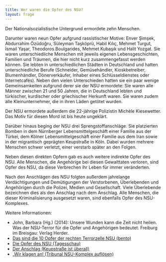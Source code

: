 ```yaml
---
title: Wer waren die Opfer des NSU?
layout: frage
---
```


Der Nationalsozialistische Untergrund ermordete zehn Menschen.

Darunter waren neun Opfer aufgrund rassistischer Motive: Enver Şimşek, Abdurrahim Özüdoğru, Süleyman Taşköprü, Habil Kılıç, Mehmet Turgut, İsmail Yaşar, Theodoros Boulgarides, Mehmet Kubaşık und Halit Yozgat. Sie waren unterschiedliche Menschen mit jeweils eigenen Lebensgeschichten, Familien und Träumen, die hier nicht kurz zusammengefasst werden können. Sie lebten in unterschiedlichen Städten in Deutschland und hatten unterschiedliche Berufe (Schneider, Gemüsehändler, Kioskbetreiber, Blumenhändler, Dönerverkäufer, Inhaber eines Schlüsseldienstes oder Internetcafés). Neben den vielen Unterschieden hatten sie ein paar wenige Gemeinsamkeiten aufgrund derer sie der NSU ermordete: Sie waren alle Männer zwischen 21 und 50 Jahren, die in Deutschland lebten und türkischer, kurdischer oder griechischer Herkunft waren. Sie waren zudem alle Kleinunternehmer, die in ihren Läden getötet wurden.

Der NSU ermordete außerdem die 22-jährige Polizistin Michèle Kiesewetter. Das Motiv für diesen Mord ist bis heute ungeklärt.

Darüber hinaus beging der NSU drei Sprengstoffanschläge. Sie platzierten Bomben in dem Nürnberger Lebensmittelgeschäft einer Familie aus der Türkei, dem Kölner Lebensmittelgeschäft einer Familie aus dem Iran sowie in der migrantisch geprägten Keupstraße in Köln. Dabei wurden mehrere Menschen schwer verletzt, einer verstarb später an den Folgen.

Neben diesen direkten Opfern gab es auch weitere indirekte Opfer des NSU. Alle Menschen, die Angehörige bei diesen Gewalttaten verloren, sind Opfer des NSU, da diese Verbrechen ihr Leben für immer veränderten.

Nach den Anschlägen des NSU folgten außerdem jahrelange Verdächtigungen und Demütigungen der Verstorbenen, Überlebenden und Angehörigen durch die Polizei, Medien und Gesellschaft. Viele Überlebende bezeichnen dies als den Anschlag nach dem Anschlag. Alle Menschen, die dieser Kriminalisierung ausgesetzt waren, sind ebenfalls Opfer des NSU-Komplexes.

Weitere Informationen:

- John, Barbara (Hg.) (2014): Unsere Wunden kann die Zeit nicht heilen. Was der NSU-Terror für die Opfer und Angehörigen bedeutet. Freiburg im Breisgau: Verlag Herder.
- [Das sind die 10 Opfer der rechten Terrorzelle NSU (bento)](https://www.bento.de/politik/nsu-prozess-das-sind-die-10-mordopfer-a-00000000-0003-0001-0000-000002599577)
- [Die Opfer des NSU (Tagesschau)](https://www.tagesschau.de/multimedia/bilder/nsu-opfer-101.html)
- [Der Anschlag (Keupstraße ist überall)](http://keupstrasse-ist-ueberall.de/der-anschlag/)
- [„Wir klagen an! (Tribunal NSU-Komplex auflösen)](http://www.nsu-tribunal.de/newsroom/#check2)
